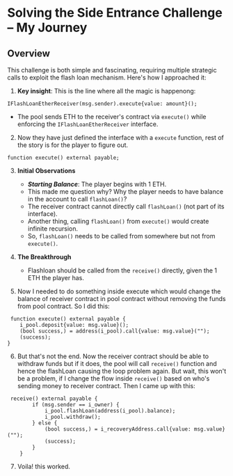 # Solving the Side Entrance Challenge – My Journey

## Overview

This challenge is both simple and fascinating, requiring multiple strategic calls to exploit the flash loan mechanism. Here's how I approached it:

1. **Key insight**: This is the line where all the magic is happenong:

```solidity
IFlashLoanEtherReceiver(msg.sender).execute{value: amount}();
```

- The pool sends ETH to the receiver's contract via `execute()` while enforcing the `IFlashLoanEtherReceiver` interface.

2. Now they have just defined the interface with a `execute` function, rest of the story is for the player to figure out.

```solidity
function execute() external payable;
```

3. **Initial Observations**

   - **_Starting Balance_**: The player begins with 1 ETH.
   - This made me question why? Why the player needs to have balance in the account to call `flashLoan()`?
   - The receiver contract cannot directly call `flashLoan()` (not part of its interface).
   - Another thing, calling `flashLoan()` from `execute()` would create infinite recursion.
   - So, `flashLoan()` needs to be called from somewhere but not from `execute()`.

4. **The Breakthrough**
   - Flashloan should be called from the `receive()` directly, given the 1 ETH the player has.
5. Now I needed to do something inside execute which would change the balance of receiver contract in pool contract without removing the funds from pool contract. So I did this:

```solidity
 function execute() external payable {
    i_pool.deposit{value: msg.value}();
    (bool success,) = address(i_pool).call{value: msg.value}("");
    (success);
}
```

6.  But that's not the end. Now the receiver contract should be able to withdraw funds but if it does, the pool will call `receive()` function and hence the flashLoan causing the loop problem again. But wait, this won't be a problem, if I change the flow inside `receive()` based on who's sending money to receiver contract. Then I came up with this:

```solidity
 receive() external payable {
        if (msg.sender == i_owner) {
            i_pool.flashLoan(address(i_pool).balance);
            i_pool.withdraw();
        } else {
            (bool success,) = i_recoveryAddress.call{value: msg.value}("");
            (success);
        }
    }
```

7. Voila! this worked.
